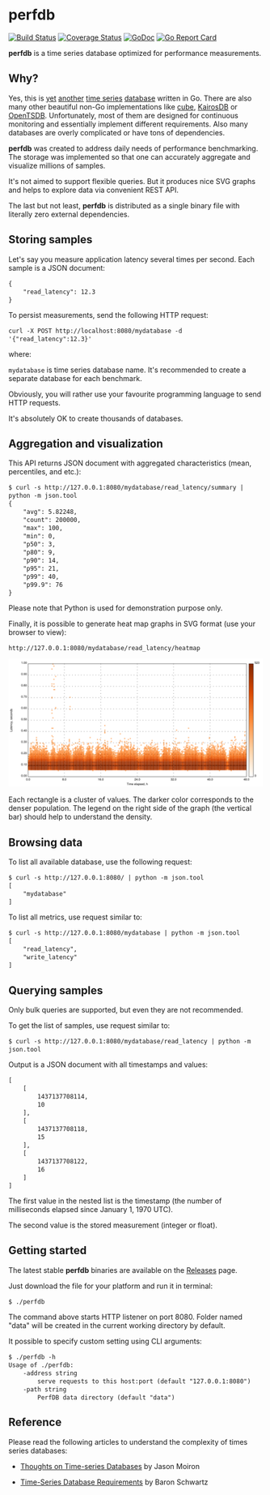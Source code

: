 perfdb
==========

[![Build Status](https://travis-ci.org/pavel-paulau/perfdb.svg?branch=master)](https://travis-ci.org/pavel-paulau/perfdb) [![Coverage Status](https://img.shields.io/coveralls/pavel-paulau/perfdb.svg)](https://coveralls.io/r/pavel-paulau/perfdb) [![GoDoc](https://godoc.org/github.com/pavel-paulau/perfdb?status.svg)](https://godoc.org/github.com/pavel-paulau/perfdb)
[![Go Report Card](https://goreportcard.com/badge/github.com/pavel-paulau/perfdb)](https://goreportcard.com/report/github.com/pavel-paulau/perfdb)

**perfdb** is a time series database optimized for performance measurements.

Why?
----

Yes, this is [yet](https://github.com/dustin/seriesly) [another](http://influxdb.com/) [time series](https://github.com/prometheus/prometheus) [database](https://github.com/Preetam/catena) written in Go.
There are also many other beautiful non-Go implementations like [cube](https://github.com/square/cube), [KairosDB](https://github.com/kairosdb/kairosdb) or [OpenTSDB](http://opentsdb.net/).
Unfortunately, most of them are designed for continuous monitoring and essentially implement different requirements.
Also many databases are overly complicated or have tons of dependencies.

**perfdb** was created to address daily needs of performance benchmarking.
The storage was implemented so that one can accurately aggregate and visualize millions of samples.

It's not aimed to support flexible queries. But it produces nice SVG graphs and helps to explore data via convenient REST API.

The last but not least, **perfdb** is distributed as a single binary file with literally zero external dependencies.

Storing samples
---------------

Let's say you measure application latency several times per second.
Each sample is a JSON document:

	{
		"read_latency": 12.3
	}

To persist measurements, send the following HTTP request:

	curl -X POST http://localhost:8080/mydatabase -d '{"read_latency":12.3}'

where:

  `mydatabase` is time series database name. It's recommended to create a separate database for each benchmark.

Obviously, you will rather use your favourite programming language to send HTTP requests.

It's absolutely OK to create thousands of databases.

Aggregation and visualization
-----------------------------

This API returns JSON document with aggregated characteristics (mean, percentiles, and etc.):

	$ curl -s http://127.0.0.1:8080/mydatabase/read_latency/summary | python -m json.tool
	{
		"avg": 5.82248,
		"count": 200000,
		"max": 100,
		"min": 0,
		"p50": 3,
		"p80": 9,
		"p90": 14,
		"p95": 21,
		"p99": 40,
		"p99.9": 76
	}

Please note that Python is used for demonstration purpose only.

Finally, it is possible to generate heat map graphs in SVG format (use your browser to view):

	http://127.0.0.1:8080/mydatabase/read_latency/heatmap

![](docs/heatmap.png)

Each rectangle is a cluster of values. The darker color corresponds to the denser population. 
The legend on the right side of the graph (the vertical bar) should help to understand the density.

Browsing data
-------------

To list all available database, use the following request:

	$ curl -s http://127.0.0.1:8080/ | python -m json.tool
	[
		"mydatabase"
	]

To list all metrics, use request similar to:

	$ curl -s http://127.0.0.1:8080/mydatabase | python -m json.tool
	[
		"read_latency",
		"write_latency"
	]

Querying samples
----------------

Only bulk queries are supported, but even they are not recommended.

To get the list of samples, use request similar to:

	$ curl -s http://127.0.0.1:8080/mydatabase/read_latency | python -m json.tool

Output is a JSON document with all timestamps and values:

	[
		[
			1437137708114,
			10
		],
		[
			1437137708118,
			15
		],
		[
			1437137708122,
			16
		]
	]

The first value in the nested list is the timestamp (the number of milliseconds elapsed since January 1, 1970 UTC).

The second value is the stored measurement (integer or float).

Getting started
---------------

The latest stable **perfdb** binaries are available on the [Releases](https://github.com/pavel-paulau/perfdb/releases) page.

Just download the file for your platform and run it in terminal: 

	$ ./perfdb 

The command above starts HTTP listener on port 8080.
Folder named "data" will be created in the current working directory by default.

It possible to specify custom setting using CLI arguments:

	$ ./perfdb -h
	Usage of ./perfdb:
		-address string
			serve requests to this host:port (default "127.0.0.1:8080")
		-path string
			PerfDB data directory (default "data")

Reference
---------

Please read the following articles to understand the complexity of times series databases:

- [Thoughts on Time-series Databases](http://jmoiron.net/blog/thoughts-on-timeseries-databases/) by Jason Moiron

- [Time-Series Database Requirements](http://www.xaprb.com/blog/2014/06/08/time-series-database-requirements/) by Baron Schwartz
